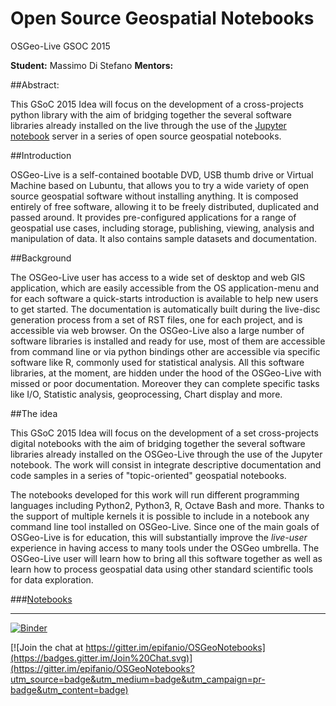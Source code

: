 # Open Source Geospatial Notebooks 

OSGeo-Live GSOC 2015

**Student:**
Massimo Di Stefano
**Mentors:**


##Abstract:

   This GSoC 2015 Idea will focus on the development of a cross-projects python library with the aim of bridging together the several software libraries already installed on the live through the use of the  [Jupyter notebook](http://jupyter.org) server in a series of open source geospatial notebooks. 

##Introduction
  
  OSGeo-Live is a self-contained bootable DVD, USB thumb drive or Virtual Machine based on Lubuntu, that allows you to try a wide variety of open source geospatial software without installing anything. It is composed entirely of free software, allowing it to be freely distributed, duplicated and passed around. It provides pre-configured applications for a range of geospatial use cases, including storage, publishing, viewing, analysis and manipulation of data. It also contains sample datasets and documentation.

##Background
 
   The OSGeo-Live user has access to a wide set of desktop and web GIS application, which are easily accessible from the OS application-menu and for each software a quick-starts introduction is available to help new users to get started. 
   The documentation is automatically built during the live-disc generation process from a set of RST files, one for each project, and is accessible via web browser. 
   On the OSGeo-Live also a large number of software libraries is installed and ready for use, most of them are accessible from command line or via python bindings other are accessible via specific software like R, commonly used for statistical analysis. All this software libraries, at the  moment, are hidden under the hood of the OSGeo-Live with missed or poor documentation. Moreover they can complete specific tasks like I/O, Statistic analysis, geoprocessing, Chart display and more.
 
##The idea
  
  This GSoC 2015 Idea will focus on the development of a set cross-projects digital notebooks with the aim of bridging together the several software libraries already installed on the OSGeo-Live through the use of the Jupyter notebook. The work will consist in integrate descriptive documentation and code samples in a series of "topic-oriented" geospatial notebooks.
 
  The notebooks developed for this work will run different programming languages including Python2, Python3, R, Octave Bash and more. 
  Thanks to the support of multiple kernels it is possible to include in a notebook any command line tool installed on OSGeo-Live. 
  Since one of the main goals of OSGeo-Live is for education, this will substantially improve the *live-user* experience in having access to many tools under the OSGeo umbrella. 
  The OSGeo-Live user will learn how to bring all this software together as well as learn how to process geospatial data using other standard scientific tools for data exploration.

###[Notebooks](https://github.com/epifanio/OSGeoNotebooks/blob/master/GSOC/notebooks/Introduction.ipynb)

---

[![Binder](http://mybinder.org/badge.svg)](http://mybinder.org/repo/epifanio/OSGeoNotebooks)

[![Join the chat at https://gitter.im/epifanio/OSGeoNotebooks](https://badges.gitter.im/Join%20Chat.svg)](https://gitter.im/epifanio/OSGeoNotebooks?utm_source=badge&utm_medium=badge&utm_campaign=pr-badge&utm_content=badge)


